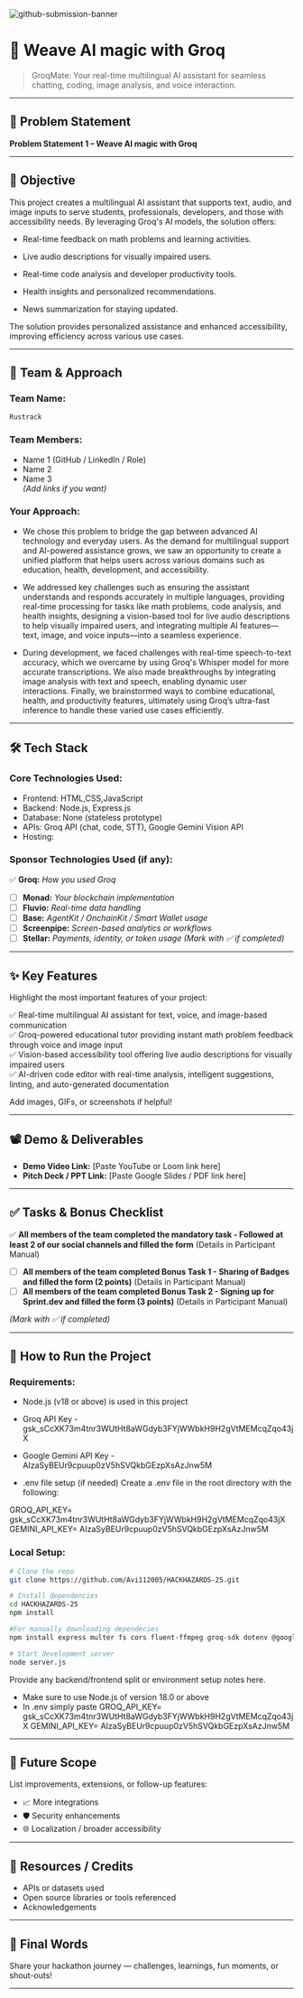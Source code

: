 ![github-submission-banner](https://github.com/user-attachments/assets/a1493b84-e4e2-456e-a791-ce35ee2bcf2f)

# 🚀 Weave AI magic with Groq

> GroqMate: Your real-time multilingual AI assistant for seamless chatting, coding, image analysis, and voice interaction.

---

## 📌 Problem Statement

  
**Problem Statement 1 – Weave AI magic with Groq**

---

## 🎯 Objective

This project creates a multilingual AI assistant that supports text, audio, and image inputs to serve students, professionals, developers, and those with accessibility needs. By leveraging Groq's AI models, the solution offers:

- Real-time feedback on math problems and learning activities.

- Live audio descriptions for visually impaired users.

- Real-time code analysis and developer productivity tools.

- Health insights and personalized recommendations.

- News summarization for staying updated.

The solution provides personalized assistance and enhanced accessibility, improving efficiency across various use cases.

---

## 🧠 Team & Approach

### Team Name:  
`Rustrack`

### Team Members:  
- Name 1 (GitHub / LinkedIn / Role)  
- Name 2  
- Name 3  
*(Add links if you want)*

### Your Approach:  
- We chose this problem to bridge the gap between advanced AI technology and everyday users. As the demand for multilingual support and AI-powered assistance grows, we saw an opportunity to create a unified platform that helps users across various domains such as education, health, development, and accessibility.  

- We addressed key challenges such as ensuring the assistant understands and responds accurately in multiple languages, providing real-time processing for tasks like math problems, code analysis, and health insights, designing a vision-based tool for live audio descriptions to help visually impaired users, and integrating multiple AI features—text, image, and voice inputs—into a seamless experience.

- During development, we faced challenges with real-time speech-to-text accuracy, which we overcame by using Groq's Whisper model for more accurate transcriptions. We also made breakthroughs by integrating image analysis with text and speech, enabling dynamic user interactions. Finally, we brainstormed ways to combine educational, health, and productivity features, ultimately using Groq’s ultra-fast inference to handle these varied use cases efficiently.

---

## 🛠️ Tech Stack

### Core Technologies Used:
- Frontend: HTML,CSS,JavaScript
- Backend: Node.js, Express.js
- Database: None (stateless prototype)
- APIs: Groq API (chat, code, STT), Google Gemini Vision API
- Hosting:

### Sponsor Technologies Used (if any):
✅ **Groq:** _How you used Groq_  
- [ ] **Monad:** _Your blockchain implementation_  
- [ ] **Fluvio:** _Real-time data handling_  
- [ ] **Base:** _AgentKit / OnchainKit / Smart Wallet usage_  
- [ ] **Screenpipe:** _Screen-based analytics or workflows_  
- [ ] **Stellar:** _Payments, identity, or token usage_
*(Mark with ✅ if completed)*
---

## ✨ Key Features

Highlight the most important features of your project:

✅ Real-time multilingual AI assistant for text, voice, and image-based communication  
✅ Groq-powered educational tutor providing instant math problem feedback through voice and image input  
✅ Vision-based accessibility tool offering live audio descriptions for visually impaired users  
✅ AI-driven code editor with real-time analysis, intelligent suggestions, linting, and auto-generated documentation 

Add images, GIFs, or screenshots if helpful!

---

## 📽️ Demo & Deliverables

- **Demo Video Link:** [Paste YouTube or Loom link here]  
- **Pitch Deck / PPT Link:** [Paste Google Slides / PDF link here]  

---

## ✅ Tasks & Bonus Checklist

✅ **All members of the team completed the mandatory task - Followed at least 2 of our social channels and filled the form** (Details in Participant Manual)  
- [ ] **All members of the team completed Bonus Task 1 - Sharing of Badges and filled the form (2 points)**  (Details in Participant Manual)
- [ ] **All members of the team completed Bonus Task 2 - Signing up for Sprint.dev and filled the form (3 points)**  (Details in Participant Manual)

*(Mark with ✅ if completed)*

---

## 🧪 How to Run the Project

### Requirements:
- Node.js (v18 or above) is used in this project
- Groq API Key - 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
- Google Gemini API Key - AIzaSyBEUr9cpuup0zV5hSVQkbGEzpXsAzJnw5M

- .env file setup (if needed)
Create a .env file in the root directory with the following:

GROQ_API_KEY= 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  GEMINI_API_KEY= AIzaSyBEUr9cpuup0zV5hSVQkbGEzpXsAzJnw5M



### Local Setup:
```bash
# Clone the repo
git clone https://github.com/Avi112005/HACKHAZARDS-25.git

# Install dependencies
cd HACKHAZARDS-25
npm install

#For manually downloading dependecies
npm install express multer fs cors fluent-ffmpeg groq-sdk dotenv @google/generative-ai

# Start development server
node server.js
```

Provide any backend/frontend split or environment setup notes here.
- Make sure to use Node.js of version 18.0 or above
- In .env simply paste GROQ_API_KEY= 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  GEMINI_API_KEY= AIzaSyBEUr9cpuup0zV5hSVQkbGEzpXsAzJnw5M
 
---

## 🧬 Future Scope

List improvements, extensions, or follow-up features:

- 📈 More integrations  
- 🛡️ Security enhancements  
- 🌐 Localization / broader accessibility  

---

## 📎 Resources / Credits

- APIs or datasets used  
- Open source libraries or tools referenced  
- Acknowledgements  

---

## 🏁 Final Words

Share your hackathon journey — challenges, learnings, fun moments, or shout-outs!

---
